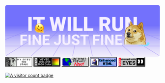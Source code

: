 <a href="https://twitter.com/vamchale/status/1350967236404641794" title="A valid meme">
  <img src="https://github.com/denis-avakov/denis-avakov/raw/main/assets/banner.svg" alt="Animated banner: it will run fine just fine">
</a>

<br />

<div align="left">
  <img src="https://github.com/denis-avakov/denis-avakov/raw/main/assets/web-badges/dhtmlshockcom.gif" alt="">
  <img src="https://github.com/denis-avakov/denis-avakov/raw/main/assets/web-badges/best_viewed_16_bit_color.gif" alt="">
  <img src="https://github.com/denis-avakov/denis-avakov/raw/main/assets/web-badges/internet_privacy.gif" alt="">
  <img src="https://github.com/denis-avakov/denis-avakov/raw/main/assets/web-badges/enhanced_html.gif" alt="">
  <img src="https://github.com/denis-avakov/denis-avakov/raw/main/assets/web-badges/best_viewed_with_eyes.gif" alt="">
  <!-- credits -->
  <!-- https://cyber.dabamos.de/88x31/ -->
  <!-- https://news.ycombinator.com/item?id=37529711 -->
  <!-- https://github.com/mbledkowski/antipixel-archive -->
<div>

<br />

<a href="https://www.visitorbadge.io/status?path=denis-avakov">
  <img src="https://api.visitorbadge.io/api/visitors?path=denis-avakov&labelColor=%23697689&countColor=%23d9e3f0&style=flat" alt="A visitor count badge">
</a>
